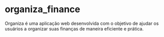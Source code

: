 # organiza_finance
Organiza é uma aplicação web desenvolvida com o objetivo de ajudar os usuários a organizar suas finanças de maneira eficiente e prática.
